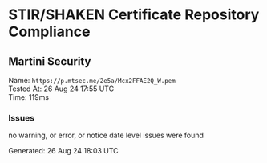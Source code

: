 # STIR/SHAKEN Certificate Repository Compliance

## Martini Security

Name: `https://p.mtsec.me/2e5a/Mcx2FFAE2Q_W.pem`\
Tested At: 26 Aug 24 17:55 UTC\
Time: 119ms

### Issues

no warning, or error, or notice date level issues were found

Generated: 26 Aug 24 18:03 UTC